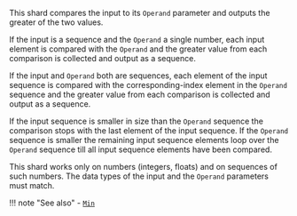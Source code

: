 This shard compares the input to its `Operand` parameter and outputs the greater of the two values.

If the input is a sequence and the `Operand` a single number, each input element is compared with the `Operand` and the greater value from each comparison is collected and output as a sequence.

If the input and `Operand` both are sequences, each element of the input sequence is compared with the corresponding-index element in the `Operand` sequence and the greater value from each comparison is collected and output as a sequence.

If the input sequence is smaller in size than the `Operand` sequence the comparison stops with the last element of the input sequence. If the `Operand` sequence is smaller the remaining input sequence elements loop over the `Operand` sequence till all input sequence elements have been compared.

This shard works only on numbers (integers, floats) and on sequences of such numbers. The data types of the input and the `Operand` parameters must match.

!!! note "See also"
    - [`Min`](../Min)
